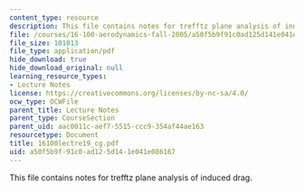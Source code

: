 ```yaml
---
content_type: resource
description: This file contains notes for trefftz plane analysis of induced drag.
file: /courses/16-100-aerodynamics-fall-2005/a50f5b9f91c0ad125d141e041e086167_16100lectre19_cg.pdf
file_size: 101013
file_type: application/pdf
hide_download: true
hide_download_original: null
learning_resource_types:
- Lecture Notes
license: https://creativecommons.org/licenses/by-nc-sa/4.0/
ocw_type: OCWFile
parent_title: Lecture Notes
parent_type: CourseSection
parent_uid: aac0011c-aef7-5515-ccc9-354af44ae163
resourcetype: Document
title: 16100lectre19_cg.pdf
uid: a50f5b9f-91c0-ad12-5d14-1e041e086167
---
```

This file contains notes for trefftz plane analysis of induced drag.